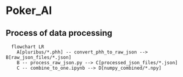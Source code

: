 # Poker_AI

## Process of data processing
```mermaid
  flowchart LR
    A[pluribus/*.phh] -- convert_phh_to_raw_json --> B[raw_json_files/*.json]
    B -- process_raw_json.py --> C[processed_json_files/*.json]
    C -- combine_to_one.ipynb --> D[numpy_combined/*.npy]

```


